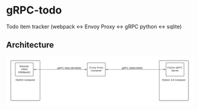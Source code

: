 # gRPC-todo
Todo item tracker (webpack &lt;-> Envoy Proxy &lt;-> gRPC python &lt;-> sqlite)

## Architecture
![Architecture Diagram](https://github.com/rafibayer/gRPC-todo/blob/main/Images/diagram.png)
